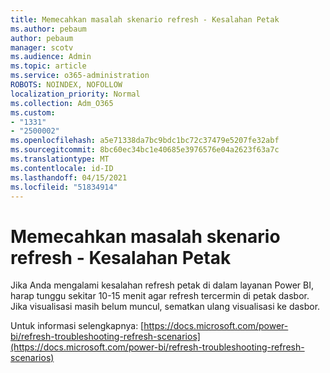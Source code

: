 ```yaml
---
title: Memecahkan masalah skenario refresh - Kesalahan Petak
ms.author: pebaum
author: pebaum
manager: scotv
ms.audience: Admin
ms.topic: article
ms.service: o365-administration
ROBOTS: NOINDEX, NOFOLLOW
localization_priority: Normal
ms.collection: Adm_O365
ms.custom:
- "1331"
- "2500002"
ms.openlocfilehash: a5e71338da7bc9bdc1bc72c37479e5207fe32abf
ms.sourcegitcommit: 8bc60ec34bc1e40685e3976576e04a2623f63a7c
ms.translationtype: MT
ms.contentlocale: id-ID
ms.lasthandoff: 04/15/2021
ms.locfileid: "51834914"
---
```

# <a name="troubleshooting-refresh-scenarios---tile-errors"></a>Memecahkan masalah skenario refresh - Kesalahan Petak

Jika Anda mengalami kesalahan refresh petak di dalam layanan Power BI, harap tunggu sekitar 10-15 menit agar refresh tercermin di petak dasbor. Jika visualisasi masih belum muncul, sematkan ulang visualisasi ke dasbor.

Untuk informasi selengkapnya: [https://docs.microsoft.com/power-bi/refresh-troubleshooting-refresh-scenarios](https://docs.microsoft.com/power-bi/refresh-troubleshooting-refresh-scenarios)
